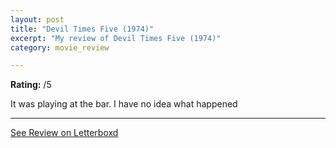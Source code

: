 ```yaml
---
layout: post
title: "Devil Times Five (1974)"
excerpt: "My review of Devil Times Five (1974)"
category: movie_review

---
```


**Rating:** /5

It was playing at the bar. I have no idea what happened

<hr>

[See Review on Letterboxd](https://boxd.it/59gygP)
